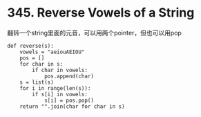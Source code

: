 # 345. Reverse Vowels of a String

翻转一个string里面的元音，可以用两个pointer，但也可以用pop

	def reverse(s):
	    vowels = "aeiouAEIOU"
	    pos = []
	    for char in s:
	        if char in vowels:
	            pos.append(char)
	    s = list(s)
	    for i in range(len(s)):
	        if s[i] in vowels:
	            s[i] = pos.pop()
	    return "".join(char for char in s)